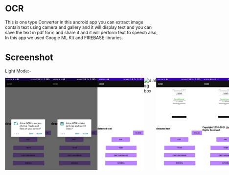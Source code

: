 # OCR
This is one type Converter in this android app you can extract image contain text using camera and gallery and it will display text and you can save the text in pdf form and share it and it will perform text to speech also, In this app we used Google ML KIt and FIREBASE libraries.
# Screenshot
Light Mode:-
<div style="display:flex;">
<img alt="permission image1" src="screenshots/PERMISSION FOR READ EXTERNAL FILES.jpeg" width="30%">
<img alt="permission image2" src="screenshots/PERMISSION FOR PICTURES.jpeg" width="30%">
<img alt="main page" src="screenshots/MAIN PAGE.jpeg" width="30%">
<img alt="dialog box" src="screenshots/DIALOG BOX.jpeg" width="30%">
<img alt="image" src="screenshots/IMAGE.jpeg" width="30%">
<img alt="text" src="screenshots/TEXT.jpeg" width="30%">
<img alt="PDF" src="screenshots/PDF.jpeg" width="30%">
<img alt="share" src="screenshots/SHARE.jpeg" width="30%">
</div>
